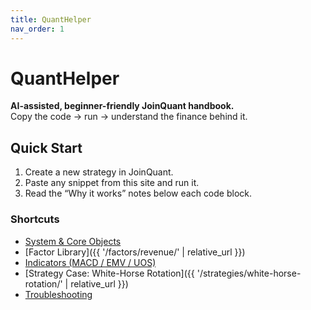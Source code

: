 ```yaml
---
title: QuantHelper
nav_order: 1
---
```


# QuantHelper
**AI-assisted, beginner-friendly JoinQuant handbook.**  
Copy the code → run → understand the finance behind it.

## Quick Start
1. Create a new strategy in JoinQuant.
2. Paste any snippet from this site and run it.
3. Read the “Why it works” notes below each code block.

### Shortcuts
- [System & Core Objects](reference/context.md)
- [Factor Library]({{ '/factors/revenue/' | relative_url }}) 
- [Indicators (MACD / EMV / UOS)](indicators/overview.md)
- [Strategy Case: White-Horse Rotation]({{ '/strategies/white-horse-rotation/' | relative_url }})
- [Troubleshooting](troubleshooting/errors.md)
